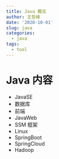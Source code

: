```yaml
---
title: Java 概览
author: 王哲峰
date: '2020-10-01'
slug: java
categories:
  - java
tags:
  - tool
---
```


# Java 内容

- JavaSE
- 数据库
- 前端
- JavaWeb
- SSM 框架
- Linux
- SpringBoot
- SpringCloud
- Hadoop
